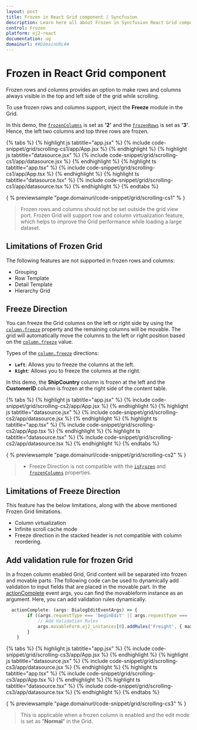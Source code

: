 ```yaml
---
layout: post
title: Frozen in React Grid component | Syncfusion
description: Learn here all about Frozen in Syncfusion React Grid component of Syncfusion Essential JS 2 and more.
control: Frozen 
platform: ej2-react
documentation: ug
domainurl: ##DomainURL##
---
```


# Frozen in React Grid component

Frozen rows and columns provides an option to make rows and columns always visible in the top and left side of the grid while scrolling.

To use frozen rows and columns support, inject the **Freeze** module in the Grid.

In this demo, the [`frozenColumns`](https://ej2.syncfusion.com/angular/documentation/api/grid/#frozencolumns) is set as **'2'** and the [`frozenRows`](https://ej2.syncfusion.com/angular/documentation/api/grid/#frozenrows)
is set as **'3'**. Hence, the left two columns and top three rows are frozen.

{% tabs %}
{% highlight js tabtitle="app.jsx" %}
{% include code-snippet/grid/scrolling-cs1/app/App.jsx %}
{% endhighlight %}
{% highlight js tabtitle="datasource.jsx" %}
{% include code-snippet/grid/scrolling-cs1/app/datasource.jsx %}
{% endhighlight %}
{% highlight ts tabtitle="app.tsx" %}
{% include code-snippet/grid/scrolling-cs1/app/App.tsx %}
{% endhighlight %}
{% highlight ts tabtitle="datasource.tsx" %}
{% include code-snippet/grid/scrolling-cs1/app/datasource.tsx %}
{% endhighlight %}
{% endtabs %}

{ % previewsample "page.domainurl/code-snippet/grid/scrolling-cs1" % }

> Frozen rows and columns should not be set outside the grid view port.
> Frozen Grid will support row and column virtualization feature, which helps to improve the Grid performance while loading a large dataset.

## Limitations of Frozen Grid

The following features are not supported in frozen rows and columns:

* Grouping
* Row Template
* Detail Template
* Hierarchy Grid

## Freeze Direction

You can freeze the Grid columns on the left or right side by using the [`column.freeze`](https://ej2.syncfusion.com/angular/documentation/api/grid/column/#freeze) property and the remaining columns will be movable. The grid will automatically move the columns to the left or right position based on the [`column.freeze`](https://ej2.syncfusion.com/angular/documentation/api/grid/column/#freeze) value.

Types of the [`column.freeze`](https://ej2.syncfusion.com/angular/documentation/api/grid/column/#freeze) directions:

* **`Left`**: Allows you to freeze the columns at the left.
* **`Right`**: Allows you to freeze the columns at the right.

In this demo, the **ShipCountry** column is frozen at the left and the **CustomerID** column is frozen at the right side of the content table.

{% tabs %}
{% highlight js tabtitle="app.jsx" %}
{% include code-snippet/grid/scrolling-cs2/app/App.jsx %}
{% endhighlight %}
{% highlight js tabtitle="datasource.jsx" %}
{% include code-snippet/grid/scrolling-cs2/app/datasource.jsx %}
{% endhighlight %}
{% highlight ts tabtitle="app.tsx" %}
{% include code-snippet/grid/scrolling-cs2/app/App.tsx %}
{% endhighlight %}
{% highlight ts tabtitle="datasource.tsx" %}
{% include code-snippet/grid/scrolling-cs2/app/datasource.tsx %}
{% endhighlight %}
{% endtabs %}

{ % previewsample "page.domainurl/code-snippet/grid/scrolling-cs2" % }

> * Freeze Direction is not compatible with the [`isFrozen`](https://ej2.syncfusion.com/angular/documentation/api/grid/column/#isfrozen) and [`frozenColumns`](https://ej2.syncfusion.com/angular/documentation/api/grid/#frozencolumns) properties.

## Limitations of Freeze Direction

This feature has the below limitations, along with the above mentioned Frozen Grid limitations.

* Column virtualization
* Infinite scroll cache mode
* Freeze direction in the stacked header is not compatible with column reordering.

## Add validation rule for frozen Grid

In a frozen column enabled Grid, Grid content will be separated into frozen and movable parts. The following code can be used to dynamically add validation to input fields that are placed in the movable part. In the [actionComplete](https://ej2.syncfusion.com/angular/documentation/api/grid/#actioncomplete) event args, you can find the movableform instance as an argument. Here, you can add validation rules dynamically.

```ts
  actionComplete: (args: DialogEditEventArgs) => {
        if ((args.requestType === 'beginEdit' || args.requestType === 'add')) {
            // Add Validation Rules
            args.movableForm.ej2_instances[0].addRules('Freight', { max: 200 }); // Here, 'Freight' is the column name.
        }
    }

```

{% tabs %}
{% highlight js tabtitle="app.jsx" %}
{% include code-snippet/grid/scrolling-cs3/app/App.jsx %}
{% endhighlight %}
{% highlight js tabtitle="datasource.jsx" %}
{% include code-snippet/grid/scrolling-cs3/app/datasource.jsx %}
{% endhighlight %}
{% highlight ts tabtitle="app.tsx" %}
{% include code-snippet/grid/scrolling-cs3/app/App.tsx %}
{% endhighlight %}
{% highlight ts tabtitle="datasource.tsx" %}
{% include code-snippet/grid/scrolling-cs3/app/datasource.tsx %}
{% endhighlight %}
{% endtabs %}

{ % previewsample "page.domainurl/code-snippet/grid/scrolling-cs3" % }

> This is applicable when a frozen column is enabled and the edit mode is set as "**Normal**" in the Grid.